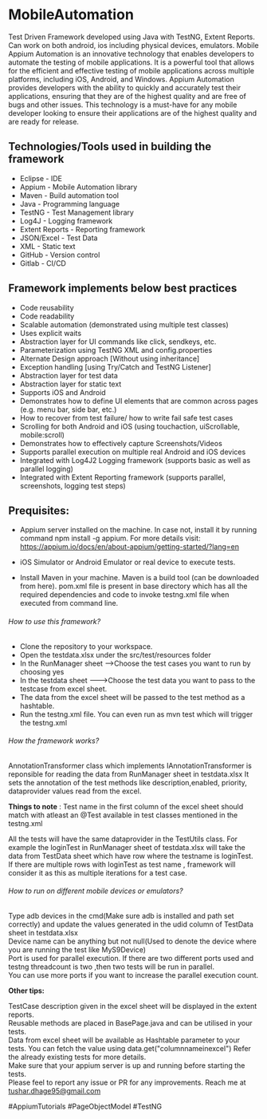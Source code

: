 # MobileAutomation
Test Driven Framework developed using Java with TestNG, Extent Reports.
Can work on both android, ios including physical devices, emulators.
Mobile Appium Automation is an innovative technology that enables developers to automate the testing of mobile applications. It is a powerful tool that allows for the efficient and effective testing of mobile applications across multiple platforms, including iOS, Android, and Windows. Appium Automation provides developers with the ability to quickly and accurately test their applications, ensuring that they are of the highest quality and are free of bugs and other issues. This technology is a must-have for any mobile developer looking to ensure their applications are of the highest quality and are ready for release.

## Technologies/Tools used in building the framework</br>
- Eclipse - IDE</br>
- Appium - Mobile Automation library</br>
- Maven - Build automation tool</br>
- Java - Programming language</br>
- TestNG - Test Management library</br>
- Log4J - Logging framework</br>
- Extent Reports - Reporting framework</br>
- JSON/Excel - Test Data</br>
- XML - Static text</br>
- GitHub - Version control</br>
- Gitlab - CI/CD</br>

## Framework implements below best practices</br>
- Code reusability</br>
- Code readability</br>
- Scalable automation (demonstrated using multiple test classes)</br>
- Uses explicit waits</br>
- Abstraction layer for UI commands like click, sendkeys, etc.</br>
- Parameterization using TestNG XML and config.properties</br>
- Alternate Design approach [Without using inheritance]</br>
- Exception handling [using Try/Catch and TestNG Listener]</br>
- Abstraction layer for test data</br>
- Abstraction layer for static text</br>
- Supports iOS and Android</br>
- Demonstrates how to define UI elements that are common across pages (e.g. menu bar, side bar, etc.)</br>
- How to recover from test failure/ how to write fail safe test cases</br>
- Scrolling for both Android and iOS (using touchaction, uiScrollable, mobile:scroll)</br>
- Demonstrates how to effectively capture Screenshots/Videos</br>
- Supports parallel execution on multiple real Android and iOS devices</br>
- Integrated with Log4J2 Logging framework (supports basic as well as parallel logging)</br>
- Integrated with Extent Reporting framework (supports parallel, screenshots, logging test steps)</br>

## Prequisites:

- Appium server installed on the machine. In case not, install it by running command npm install -g appium. For more details visit: https://appium.io/docs/en/about-appium/getting-started/?lang=en

- iOS Simulator or Android Emulator or real device to execute tests.

- Install Maven in your machine. Maven is a build tool (can be downloaded from here). pom.xml file is present in base directory which has all the required dependencies and code to invoke testng.xml file when executed from command line.

###### How to use this framework?

- Clone the repository to your workspace.
- Open the testdata.xlsx under the src/test/resources folder
- In the RunManager sheet -->Choose the test cases you want to run by choosing yes
- In the testdata sheet --->Choose the test data you want to pass to the testcase from excel sheet.
- The data from the excel sheet will be passed to the test method as a hashtable.
- Run the testng.xml file. You can even run as mvn test which will trigger the testng.xml

###### How the framework works?

AnnotationTransformer class which implements IAnnotationTransformer is reponsible for reading the data from RunManager sheet in testdata.xlsx It sets the annotation of the test methods like description,enabled, priority, dataprovider values read from the excel.

**Things to note** : Test name in the first column of the excel sheet should match with atleast an @Test available in test classes mentioned in the testng.xml

All the tests will have the same dataprovider in the TestUtils class. For example the loginTest in RunManager sheet of testdata.xlsx will take the data from TestData sheet which have row where the testname is loginTest. If there are multiple rows with loginTest as test name , framework will consider it as this as multiple iterations for a test case.

###### How to run on different mobile devices or emulators?

Type adb devices in the cmd(Make sure adb is installed and path set correctly) and update the values generated in the udid column of TestData sheet in testdata.xlsx</br>
Device name can be anything but not null(Used to denote the device where you are running the test like MyS9Device)</br>
Port is used for parallel execution. If there are two different ports used and testng threadcount is two ,then two tests will be run in parallel.</br>
You can use more ports if you want to increase the parallel execution count.</br>

**Other tips:**

TestCase description given in the excel sheet will be displayed in the extent reports.</br>
Reusable methods are placed in BasePage.java and can be utilised in your tests.</br>
Data from excel sheet will be available as Hashtable parameter to your tests. You can fetch the value using data.get("columnnameinexcel") Refer the already existing tests for more details.</br>
Make sure that your appium server is up and running before starting the tests.</br>
Please feel to report any issue or PR for any improvements. Reach me at tushar.dhage95@gmail.com</br>

#AppiumTutorials #PageObjectModel #TestNG
